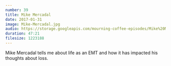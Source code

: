 ```yaml
---
number: 39
title: Mike Mercadal
date: 2017-01-31
image: Mike-Mercadal.jpg
audio: https://storage.googleapis.com/mourning-coffee-episodes/Mike%20Mercadal%20Release.mp3
duration: 47:21
filesize: 1223188
---
```


Mike Mercadal tells me about life as an EMT and how it has impacted his thoughts about loss.
